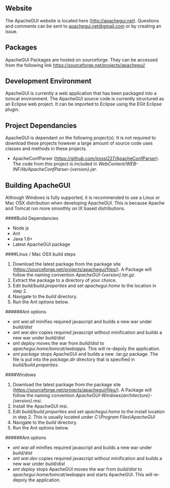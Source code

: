 Website 
---------------

The ApacheGUI website is located here (http://apachegui.net). Questions and comments can be sent to apachegui.net@gmail.com or by creating an issue.

Packages
----------------

ApacheGUI Packages are hosted on sourceforge. They can be accessed from the following link https://sourceforge.net/projects/apachegui/


Development Environment
---------------

ApacheGUI is currently a web application that has been packaged into a tomcat environment. The ApacheGUI source code is currently structured as an Eclipse web project. It can be imported to Eclipse using the EGit Eclipse plugin. 

Project Dependancies
---------------

ApacheGUI is dependant on the following project(s). It is not required to download these projects however a large amount of source code uses classes and methods in these projects.

- ApacheConfParser (https://github.com/jrossi227/ApacheConfParser). The code from this project is included in *WebContent/WEB-INF/lib/ApacheConfParser-{version}.jar*.

Building ApacheGUI
----------------

Although Windows is fully supported, it is recommended to use a Linux or Mac OSX distribution when developing ApacheGUI. This is because Apache and Tomcat run more smoothly on IX based distributions.

####Build Dependancies

- Node js
- Ant 
- Java 1.6+
- Latest ApacheGUI package

####Linux / Mac OSX build steps
1. Download the latest package from the package site (https://sourceforge.net/projects/apachegui/files/). A Package will follow the naming convention *ApacheGUI-{version}.tar.gz*.
2. Extract the package to a directory of your choice.
3. Edit *build/build.properties* and set *apachegui.home* to the location in step 2.
4. Navigate to the *build* directory.
5. Run the Ant options below.

######Ant options
- *ant war.all* minifies required javascript and builds a new war under *build/dist* 
- *ant war.dev* copies required javascript without minification and builds a new war under *build/dist* 
- *ant deploy* moves the war from *build/dist* to *apachegui.home/tomcat/webapps*. This will re-depoly the application.
- *ant package* stops ApacheGUI and builds a new .tar.gz package. The file is put into the *package.dir* directory that is specified in *build/build.properties*.

####Windows

1. Download the latest package from the package site (https://sourceforge.net/projects/apachegui/files/). A Package will follow the naming convention *ApacheGUI-Windows{architecture}-{version}.msi*.
2. Install the ApacheGUI msi.
3. Edit *build/build.properties* and set *apachegui.home* to the install location in step 2. This is usually located under *C:\Program Files\ApacheGUI*
4. Navigate to the *build* directory.
5. Run the Ant options below.

######Ant options
- *ant war.all* minifies required javascript and builds a new war under *build/dist* 
- *ant war.dev* copies required javascript without minification and builds a new war under *build/dist* 
- *ant deploy* stops ApacheGUI moves the war from *build/dist* to *apachegui.home/tomcat/webapps* and starts ApacheGUI. This will re-depoly the application.
